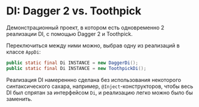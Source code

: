 # DI: Dagger 2 vs. Toothpick

Демонстрационный проект, в котором есть одновременно 2 реализации DI, с помощью Dagger 2 и Toothpick.

Переключиться между ними можно, выбрав одну из реализаций в классе `AppDi`:

```java
public static final Di INSTANCE = new DaggerDi();
public static final Di INSTANCE = new ToothpickDi();
```

Реализация DI намереннно сделана без использования некоторого синтаксического сахара, например, `@Inject`-конструкторов, чтобы весь DI был спрятан за интерфейсом `Di`, и реализацию легко можно было бы заменить.
